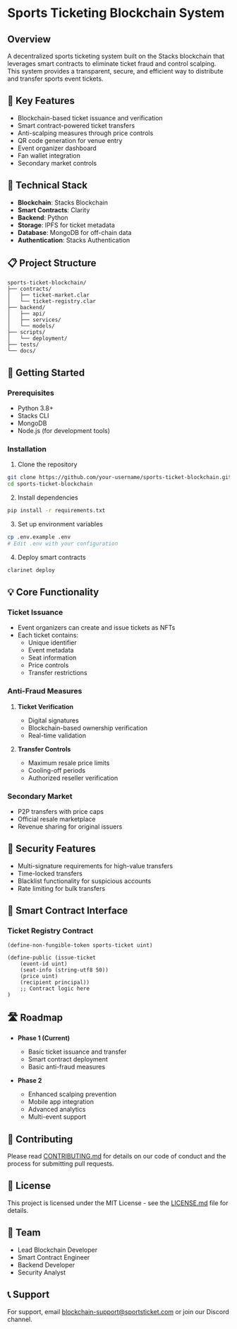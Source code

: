 # Sports Ticketing Blockchain System

## Overview
A decentralized sports ticketing system built on the Stacks blockchain that leverages smart contracts to eliminate ticket fraud and control scalping. This system provides a transparent, secure, and efficient way to distribute and transfer sports event tickets.

## 🎯 Key Features
- Blockchain-based ticket issuance and verification
- Smart contract-powered ticket transfers
- Anti-scalping measures through price controls
- QR code generation for venue entry
- Event organizer dashboard
- Fan wallet integration
- Secondary market controls

## 🔧 Technical Stack
- **Blockchain**: Stacks Blockchain
- **Smart Contracts**: Clarity
- **Backend**: Python
- **Storage**: IPFS for ticket metadata
- **Database**: MongoDB for off-chain data
- **Authentication**: Stacks Authentication

## 📋 Project Structure
```
sports-ticket-blockchain/
├── contracts/
│   ├── ticket-market.clar
│   └── ticket-registry.clar
├── backend/
│   ├── api/
│   ├── services/
│   └── models/
├── scripts/
│   └── deployment/
├── tests/
└── docs/
```

## 🚀 Getting Started

### Prerequisites
- Python 3.8+
- Stacks CLI
- MongoDB
- Node.js (for development tools)

### Installation
1. Clone the repository
```bash
git clone https://github.com/your-username/sports-ticket-blockchain.git
cd sports-ticket-blockchain
```

2. Install dependencies
```bash
pip install -r requirements.txt
```

3. Set up environment variables
```bash
cp .env.example .env
# Edit .env with your configuration
```

4. Deploy smart contracts
```bash
clarinet deploy
```

## 💡 Core Functionality

### Ticket Issuance
- Event organizers can create and issue tickets as NFTs
- Each ticket contains:
  - Unique identifier
  - Event metadata
  - Seat information
  - Price controls
  - Transfer restrictions

### Anti-Fraud Measures
1. **Ticket Verification**
   - Digital signatures
   - Blockchain-based ownership verification
   - Real-time validation

2. **Transfer Controls**
   - Maximum resale price limits
   - Cooling-off periods
   - Authorized reseller verification

### Secondary Market
- P2P transfers with price caps
- Official resale marketplace
- Revenue sharing for original issuers

## 🔐 Security Features
- Multi-signature requirements for high-value transfers
- Time-locked transfers
- Blacklist functionality for suspicious accounts
- Rate limiting for bulk transfers

## 📝 Smart Contract Interface

### Ticket Registry Contract
```clarity
(define-non-fungible-token sports-ticket uint)

(define-public (issue-ticket 
    (event-id uint) 
    (seat-info (string-utf8 50))
    (price uint)
    (recipient principal))
    ;; Contract logic here
)
```

## 🛣️ Roadmap
- **Phase 1 (Current)**
  - Basic ticket issuance and transfer
  - Smart contract deployment
  - Basic anti-fraud measures

- **Phase 2**
  - Enhanced scalping prevention
  - Mobile app integration
  - Advanced analytics
  - Multi-event support

## 🤝 Contributing
Please read [CONTRIBUTING.md](CONTRIBUTING.md) for details on our code of conduct and the process for submitting pull requests.

## 📄 License
This project is licensed under the MIT License - see the [LICENSE.md](LICENSE.md) file for details.

## 👥 Team
- Lead Blockchain Developer
- Smart Contract Engineer
- Backend Developer
- Security Analyst

## 📞 Support
For support, email blockchain-support@sportsticket.com or join our Discord channel.